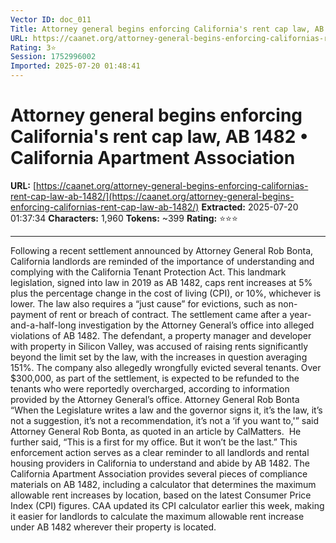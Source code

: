 ```yaml
---
Vector ID: doc_011
Title: Attorney general begins enforcing California's rent cap law, AB 1482 • California Apartment Association
URL: https://caanet.org/attorney-general-begins-enforcing-californias-rent-cap-law-ab-1482/
Rating: 3⭐
Session: 1752996002
Imported: 2025-07-20 01:48:41
---
```


# Attorney general begins enforcing California's rent cap law, AB 1482 • California Apartment Association

**URL:** [https://caanet.org/attorney-general-begins-enforcing-californias-rent-cap-law-ab-1482/](https://caanet.org/attorney-general-begins-enforcing-californias-rent-cap-law-ab-1482/)
**Extracted:** 2025-07-20 01:37:34
**Characters:** 1,960
**Tokens:** ~399
**Rating:** ⭐⭐⭐

---


Following a recent settlement announced by Attorney General Rob Bonta, California landlords are reminded of the importance of understanding and complying with the California Tenant Protection Act.
This landmark legislation, signed into law in 2019 as AB 1482, caps rent increases at 5% plus the percentage change in the cost of living (CPI), or 10%, whichever is lower. The law also requires a “just cause” for evictions, such as non-payment of rent or breach of contract.
The settlement came after a year-and-a-half-long investigation by the Attorney General’s office into alleged violations of AB 1482. The defendant, a property manager and developer with property in Silicon Valley, was accused of raising rents significantly beyond the limit set by the law, with the increases in question averaging 151%. The company also allegedly wrongfully evicted several tenants.
Over $300,000, as part of the settlement, is expected to be refunded to the tenants who were reportedly overcharged, according to information provided by the Attorney General’s office.
Attorney General Rob Bonta
“When the Legislature writes a law and the governor signs it, it’s the law, it’s not a suggestion, it’s not a recommendation, it’s not a ‘if you want to,'” said Attorney General Rob Bonta, as quoted in an article by CalMatters.  He further said, “This is a first for my office. But it won’t be the last.”
This enforcement action serves as a clear reminder to all landlords and rental housing providers in California to understand and abide by AB 1482.
The California Apartment Association provides several pieces of compliance materials on AB 1482, including a calculator that determines the maximum allowable rent increases by location, based on the latest Consumer Price Index (CPI) figures.
CAA updated its CPI calculator earlier this week, making it easier for landlords to calculate the maximum allowable rent increase under AB 1482 wherever their property is located.

